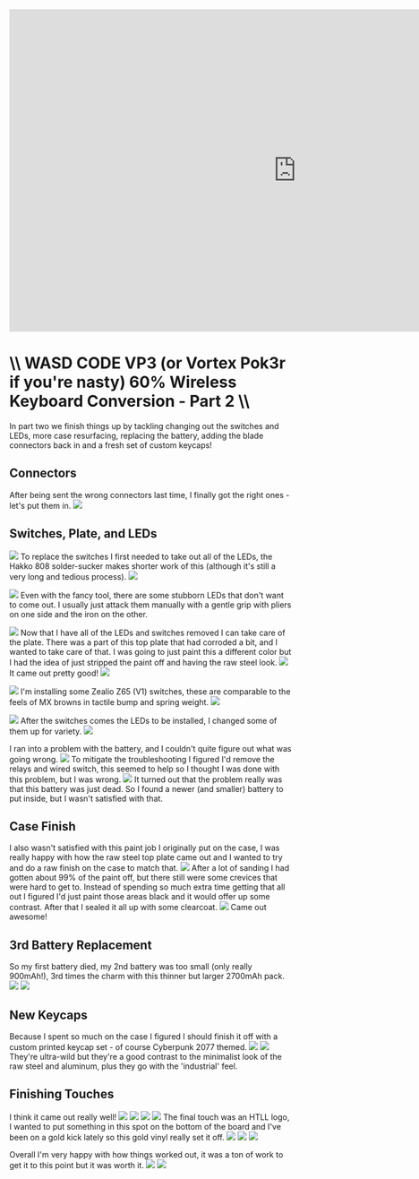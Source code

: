 <div class="video-container"><iframe width="1024" height="576" src="https://www.youtube.com/embed/oHEBsDdcXBU" title="YouTube video player" frameborder="0" allow="accelerometer; autoplay; clipboard-write; encrypted-media; gyroscope; picture-in-picture" allowfullscreen></iframe></div>

# \\\ WASD CODE VP3 (or Vortex Pok3r if you're nasty) 60% Wireless Keyboard Conversion - Part 2 \\\

In part two we finish things up by tackling changing out the switches and LEDs, more case resurfacing, replacing the battery, adding the blade connectors back in and a fresh set of custom keycaps!

## Connectors
After being sent the wrong connectors last time, I finally got the right ones - let's put them in. 
![](part2-blade.jpg)


## Switches, Plate, and LEDs

![](part2-solder.jpg)
To replace the switches I first needed to take out all of the LEDs, the Hakko 808 solder-sucker makes shorter work of this (although it's still a very long and tedious process). ![](part2-soldersucker.jpg)


![](part2-ledremoval.jpg)
Even with the fancy tool, there are some stubborn LEDs that don't want to come out. I usually just attack them manually with a gentle grip with pliers on one side and the iron on the other. 

![](part2-pcbseparation.jpg)
Now that I have all of the LEDs and switches removed I can take care of the plate. There was a part of this top plate that had corroded a bit, and I wanted to take care of that. I was going to just paint this a different color but I had the idea of just stripped the paint off and having the raw steel look. 
![](part2-sandingplate.jpg)
It came out pretty good!
![](part2-platefinish.jpg)


![](part2-zealio.jpg)
I'm installing some Zealio Z65 (V1) switches, these are comparable to the feels of MX browns in tactile bump and spring weight. 
![](part2-switchinstall.jpg)


![](part2-ledinstall.jpg)
After the switches comes the LEDs to be installed, I changed some of them up for variety. 
![](part2-ledinstall2.jpg)


I ran into a problem with the battery, and I couldn't quite figure out what was going wrong. 
![](part2-batteryissue.jpg)
To mitigate the troubleshooting I figured I'd remove the relays and wired switch, this seemed to help so I thought I was done with this problem, but I was wrong. 
![](part2-batterytest.jpg)
It turned out that the problem really was that this battery was just dead. So I found a newer (and smaller) battery to put inside, but I wasn't satisfied with that. 


## Case Finish
I also wasn't satisfied with this paint job I originally put on the case, I was really happy with how the raw steel top plate came out and I wanted to try and do a raw finish on the case to match that. 
![](part2-casesand.jpg)
After a lot of sanding I had gotten about 99% of the paint off, but there still were some crevices that were hard to get to. Instead of spending so much extra time getting that all out I figured I'd just paint those areas black and it would offer up some contrast. After that I sealed it all up with some clearcoat. 
![](part2-casepaint.jpg)
Came out awesome!


## 3rd Battery Replacement
So my first battery died, my 2nd battery was too small (only really 900mAh!), 3rd times the charm with this thinner but larger 2700mAh pack. 
![](part2-battdims.jpg)
![](part2-battinstall.jpg)


## New Keycaps
Because I spent so much on the case I figured I should finish it off with a custom printed keycap set - of course Cyberpunk 2077 themed. 
![](part2-keycaplayout.jpg)
![](part2-newkeycaps.jpg)
They're ultra-wild but they're a good contrast to the minimalist look of the raw steel and aluminum, plus they go with the 'industrial' feel. 


## Finishing Touches
I think it came out really well! 
![](part2-cp1.jpg)
![](part2-cp2.jpg)
![](part2-cp3.jpg)
![](part2-cp4.jpg)
The final touch was an HTLL logo, I wanted to put something in this spot on the bottom of the board and I've been on a gold kick lately so this gold vinyl really set it off. 
![](part2-gold.jpg)
![](part2-gold2.jpg)
![](part2-gold3.jpg)

Overall I'm very happy with how things worked out, it was a ton of work to get it to this point but it was worth it. 
![](part2-final2.jpg)
![](part2-final.jpg)

